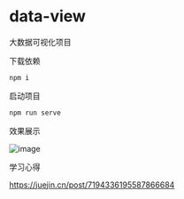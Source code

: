 # data-view
大数据可视化项目

下载依赖
```md
npm i 
```

启动项目
```md
npm run serve
```

效果展示

![image](https://user-images.githubusercontent.com/99068236/215409528-1acaf845-bc92-4c96-a7ba-42b9632d2bd2.png)

学习心得

https://juejin.cn/post/7194336195587866684

